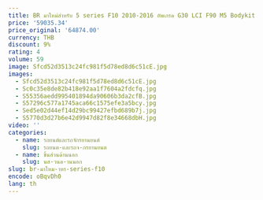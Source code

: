 ```yaml
---
title: BR มาใหม่สําหรับ 5 series F10 2010-2016 อัพเกรด G30 LCI F90 M5 Bodykit สําหรับ F10 อุปกรณ์เสริม Plug and Play LED ไฟหน้า
price: '59035.34'
price_original: '64874.00'
currency: THB
discount: 9%
rating: 4
volume: 59
image: Sfcd52d3513c24fc981f5d78ed8d6c51cE.jpg
images:
  - Sfcd52d3513c24fc981f5d78ed8d6c51cE.jpg
  - Sc0c35e8de82b418e92aa1f7604a2fdcfq.jpg
  - S55356aedd995401894da90606b3da2cfB.jpg
  - S57296c577a1745aca66c1575efe3a5bcy.jpg
  - Sed5e02d44ef14d29bc99427efbd689b7j.jpg
  - S5770d3d27b6e42d9947d82f8e34668dbH.jpg
video: ''
categories:
  - name: รถยนต์และรถจักรยานยนต์
    slug: รถยนต-และรถจ-กรยานยนต
  - name: ชิ้นส่วนด้านนอก
    slug: นส-วนด-านนอก
slug: br-มาใหม-าหร-series-f10
encode: oBqvDh0
lang: th
---
```

  